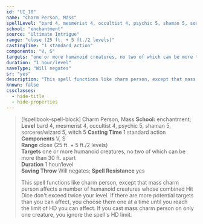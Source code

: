 ```yaml
---
id: "UI_10"
name: "Charm Person, Mass"
spellLevel: "bard 4, mesmerist 4, occultist 4, psychic 5, shaman 5, sorcerer/wizard 5, witch 5"
school: "enchantment"
source: "Ultimate Intrigue"
range: "close (25 ft. + 5 ft./2 levels)"
castingTime: "1 standard action"
components: "V, S"
targets: "one or more humanoid creatures, no two of which can be more than 30 ft. apart"
duration: "1 hour/level"
saveType: "Will negates"
sr: "yes"
description: "This spell functions like charm person, except that mass charm person affects a number of humanoid creatures whose combined Hit Dice don't exceed twice your level. If there are more potential targets than you can affect, you choose them one at a time until you reach the limit of HD you can affect. If you cast mass charm person on only one creature, you ignore the spell's HD limit."
known: false
cssclasses:
  - hide-title
  - hide-properties
---
```


> [!spellbook-spell-block] Charm Person, Mass
> **School:** enchantment; **Level** bard 4, mesmerist 4, occultist 4, psychic 5, shaman 5, sorcerer/wizard 5, witch 5
> **Casting Time** 1 standard action  
> **Components** V, S  
> **Range** close (25 ft. + 5 ft./2 levels)  
> **Targets** one or more humanoid creatures, no two of which can be more than 30 ft. apart  
> **Duration** 1 hour/level  
> **Saving Throw** Will negates; **Spell Resistance** yes
> 
> This spell functions like charm person, except that mass charm person affects a number of humanoid creatures whose combined Hit Dice don't exceed twice your level. If there are more potential targets than you can affect, you choose them one at a time until you reach the limit of HD you can affect. If you cast mass charm person on only one creature, you ignore the spell's HD limit.